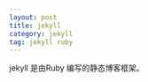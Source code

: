 ```yaml
---
layout: post
title: jekyll
category: jekyll
tag: jekyll ruby
---
```


<p class="message">
    jekyll 是由Ruby 编写的静态博客框架。
</p>

